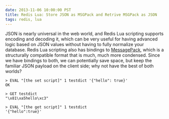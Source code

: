 ```yaml
---
date: 2013-11-06 10:00:00 PST
title: Redis Lua: Store JSON as MSGPack and Retrive MSGPack as JSON
tags: redis, lua
---
```


JSON is nearly universal in the web world, and Redis Lua scripting supports encoding and decoding it, which can be very useful for having advanced logic based on JSON values without having to fully normalize your database.
Redis Lua scripting also has bindings to [MessagePack](http://msgpack.org/), which is a structurally compatible format that is much, much more condensed.
Since we have bindings to both, we can potentially save space, but keep the familiar JSON payload on the client side; why not have the best of both worlds?

<script src="https://gist.github.com/fritzy/7340641.js"></script>

    > EVAL "[the set script]" 1 testdict '{"hello": true}'
    OK

    > GET testdict
    "\x81\xa5hello\xc3"

    > EVAL "[the get script]" 1 testdict
    '{"hello":true}'
